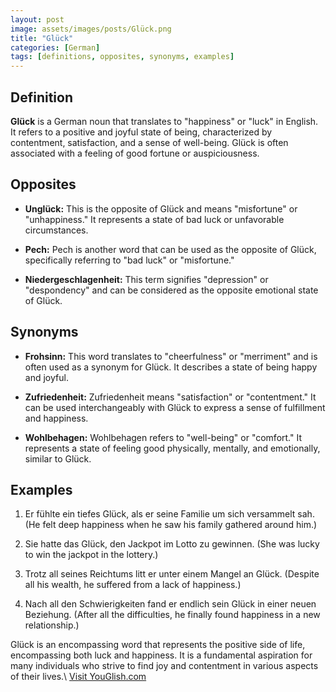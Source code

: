 ```yaml
---
layout: post
image: assets/images/posts/Glück.png
title: "Glück"
categories: [German]
tags: [definitions, opposites, synonyms, examples]
---
```


## Definition

**Glück** is a German noun that translates to "happiness" or "luck" in English. It refers to a positive and joyful state of being, characterized by contentment, satisfaction, and a sense of well-being. Glück is often associated with a feeling of good fortune or auspiciousness.

## Opposites

- **Unglück:** This is the opposite of Glück and means "misfortune" or "unhappiness." It represents a state of bad luck or unfavorable circumstances.

- **Pech:** Pech is another word that can be used as the opposite of Glück, specifically referring to "bad luck" or "misfortune."

- **Niedergeschlagenheit:** This term signifies "depression" or "despondency" and can be considered as the opposite emotional state of Glück.

## Synonyms

- **Frohsinn:** This word translates to "cheerfulness" or "merriment" and is often used as a synonym for Glück. It describes a state of being happy and joyful.

- **Zufriedenheit:** Zufriedenheit means "satisfaction" or "contentment." It can be used interchangeably with Glück to express a sense of fulfillment and happiness.

- **Wohlbehagen:** Wohlbehagen refers to "well-being" or "comfort." It represents a state of feeling good physically, mentally, and emotionally, similar to Glück.

## Examples

1. Er fühlte ein tiefes Glück, als er seine Familie um sich versammelt sah. (He felt deep happiness when he saw his family gathered around him.)

2. Sie hatte das Glück, den Jackpot im Lotto zu gewinnen. (She was lucky to win the jackpot in the lottery.)

3. Trotz all seines Reichtums litt er unter einem Mangel an Glück. (Despite all his wealth, he suffered from a lack of happiness.)

4. Nach all den Schwierigkeiten fand er endlich sein Glück in einer neuen Beziehung. (After all the difficulties, he finally found happiness in a new relationship.)

Glück is an encompassing word that represents the positive side of life, encompassing both luck and happiness. It is a fundamental aspiration for many individuals who strive to find joy and contentment in various aspects of their lives.\ <a id="yg-widget-0" class="youglish-widget" data-query="Glück" data-lang="german" data-components="8412" data-auto-start="0" data-bkg-color="theme_light" data-title="How%20to%20pronounce%20Glück%20in%20German"  rel="nofollow" href="https://youglish.com">Visit YouGlish.com</a><script async src="https://youglish.com/public/emb/widget.js" charset="utf-8"></script>